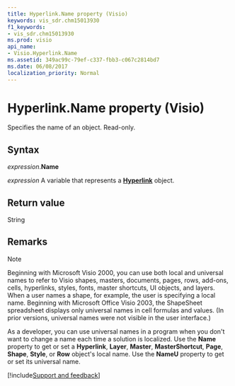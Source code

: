 ```yaml
---
title: Hyperlink.Name property (Visio)
keywords: vis_sdr.chm15013930
f1_keywords:
- vis_sdr.chm15013930
ms.prod: visio
api_name:
- Visio.Hyperlink.Name
ms.assetid: 349ac99c-79ef-c337-fbb3-c067c2814bd7
ms.date: 06/08/2017
localization_priority: Normal
---
```



# Hyperlink.Name property (Visio)

Specifies the name of an object. Read-only.


## Syntax

_expression_.**Name**

_expression_ A variable that represents a **[Hyperlink](Visio.Hyperlink.md)** object.


## Return value

String


## Remarks




> [!NOTE] 
> Beginning with Microsoft Visio 2000, you can use both local and universal names to refer to Visio shapes, masters, documents, pages, rows, add-ons, cells, hyperlinks, styles, fonts, master shortcuts, UI objects, and layers. When a user names a shape, for example, the user is specifying a local name. Beginning with Microsoft Office Visio 2003, the ShapeSheet spreadsheet displays only universal names in cell formulas and values. (In prior versions, universal names were not visible in the user interface.) 

As a developer, you can use universal names in a program when you don't want to change a name each time a solution is localized. Use the  **Name** property to get or set a **Hyperlink**, **Layer**, **Master**, **MasterShortcut**, **Page**, **Shape**, **Style**, or **Row** object's local name. Use the **NameU** property to get or set its universal name.

[!include[Support and feedback](~/includes/feedback-boilerplate.md)]
